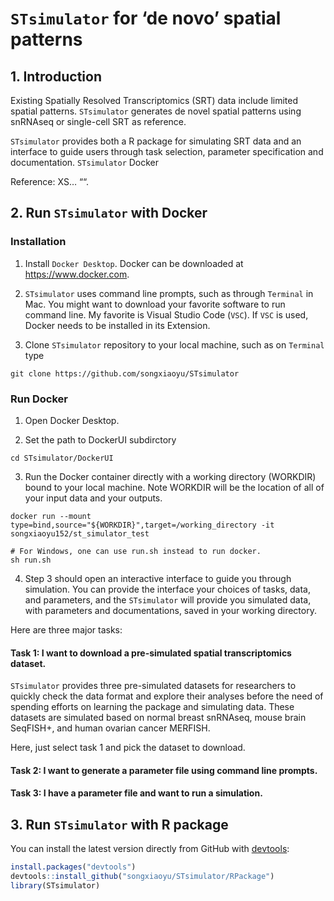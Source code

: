 
<!-- README.md is generated from README.Rmd. Please edit that file -->

# `STsimulator` for ‘de novo’ spatial patterns

## 1. Introduction

Existing Spatially Resolved Transcriptomics (SRT) data include limited
spatial patterns. `STsimulator` generates de novel spatial patterns
using snRNAseq or single-cell SRT as reference.

`STsimulator` provides both a R package for simulating SRT data and an
interface to guide users through task selection, parameter specification
and documentation. `STsimulator` Docker

Reference: XS… ““.

## 2. Run `STsimulator` with Docker

### Installation

1.  Install `Docker Desktop`. Docker can be downloaded at
    <https://www.docker.com>.

2.  `STsimulator` uses command line prompts, such as through `Terminal`
    in Mac. You might want to download your favorite software to run
    command line. My favorite is Visual Studio Code (`VSC`). If `VSC` is
    used, Docker needs to be installed in its Extension.

3.  Clone `STsimulator` repository to your local machine, such as on
    `Terminal` type

<!-- -->

    git clone https://github.com/songxiaoyu/STsimulator

### Run Docker

1.  Open Docker Desktop.

2.  Set the path to DockerUI subdirctory

<!-- -->

    cd STsimulator/DockerUI

3.  Run the Docker container directly with a working directory (WORKDIR)
    bound to your local machine. Note WORKDIR will be the location of
    all of your input data and your outputs.

<!-- -->

    docker run --mount type=bind,source="${WORKDIR}",target=/working_directory -it songxiaoyu152/st_simulator_test

    # For Windows, one can use run.sh instead to run docker.
    sh run.sh

4.  Step 3 should open an interactive interface to guide you through
    simulation. You can provide the interface your choices of tasks,
    data, and parameters, and the `STsimulator` will provide you
    simulated data, with parameters and documentations, saved in your
    working directory.

Here are three major tasks:

#### Task 1: I want to download a pre-simulated spatial transcriptomics dataset.

`STsimulator` provides three pre-simulated datasets for researchers to
quickly check the data format and explore their analyses before the need
of spending efforts on learning the package and simulating data. These
datasets are simulated based on normal breast snRNAseq, mouse brain
SeqFISH+, and human ovarian cancer MERFISH.

Here, just select task 1 and pick the dataset to download.

#### Task 2: I want to generate a parameter file using command line prompts.

#### Task 3: I have a parameter file and want to run a simulation.

## 3. Run `STsimulator` with R package

You can install the latest version directly from GitHub with
[devtools](https://github.com/hadley/devtools):

``` r
install.packages("devtools")
devtools::install_github("songxiaoyu/STsimulator/RPackage")
library(STsimulator)
```
